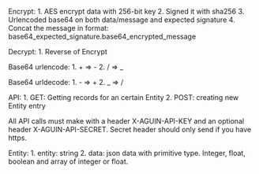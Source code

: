 
Encrypt:
	1. AES encrypt data with 256-bit key
	2. Signed it with sha256
	3. Urlencoded base64 on both data/message and expected signature
	4. Concat the message in format: base64_expected_signature.base64_encrypted_message

Decrypt:
	1. Reverse of Encrypt


Base64 urlencode:
	1. + => -
	2. / => _

Base64 urldecode:
	1. - => +
	2. _ => /

API:
	1. GET: Getting records for an certain Entity
	2. POST: creating new Entity entry

All API calls must make with a header X-AGUIN-API-KEY and an optional header X-AGUIN-API-SECRET. Secret header should only send if you have https.


Entity:
	1. entity: string
	2. data: json data with primitive type. Integer, float, boolean and array of integer or float.
